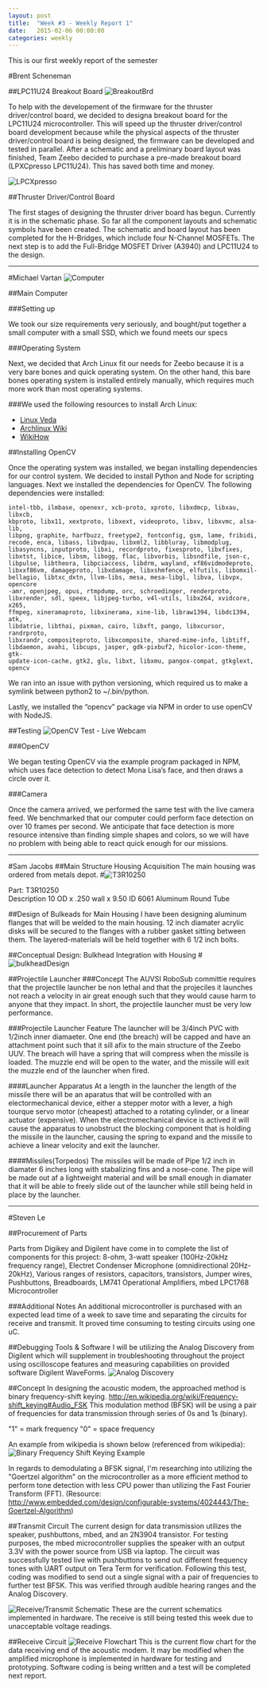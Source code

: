 ```yaml
---
layout: post
title:  "Week #3 - Weekly Report 1"
date:   2015-02-06 00:00:00
categories: weekly
---
```


This is our first weekly report of the semester

#Brent Scheneman

##LPC11U24 Breakout Board
![BreakoutBrd](/images/zeebo_breakoutBrd.jpg)

To help with the developement of the firmware for the thruster driver/control board, we decided to designa  breakout board for the LPC11U24 microcontroller. This will speed up the thruster driver/control board development because while the physical aspects of the thruster driver/control board is being designed, the firmware can be developed and tested in parallel. After a schematic and a preliminary board layout was finished, Team Zeebo decided to purchase a pre-made breakout board (LPXCpresso LPC11U24). This has saved both time and money.

![LPCXpresso](/images/zeebo_lpcxpresso.jpg)

##Thruster Driver/Control Board

The first stages of designing the thruster driver board has begun. Currently it is in the schematic phase. So far all the component layouts and schematic symbols have been created. The schematic and board layout has been completed for the H-Bridges, which include four N-Channel MOSFETs. The next step is to add the Full-Bridge MOSFET Driver (A3940) and LPC11U24 to the design. 

---

#Michael Vartan
![Computer](/images/zeebo_computer.jpg)

##Main Computer

###Setting up

We took our size requirements very seriously, and bought/put together a small computer with a small SSD, which we found meets our specs

###Operating System

Next, we decided that Arch Linux fit our needs for Zeebo because it is a very bare bones and quick operating system. On the other hand, this bare bones operating system is installed entirely manually, which requires much more work than most operating systems.
  
###We used the following resources to install Arch Linux:

* [Linux Veda](http://www.linuxveda.com/2014/06/07/arch-linux-tutorial/)
* [Archlinux Wiki](https://wiki.archlinux.org/index.php/installation_guide#Connect_to_the_Internet)
* [WikiHow](http://www.wikihow.com/Install-Arch-Linux)



##Installing OpenCV

Once the operating system was installed, we began installing dependencies for our control system. We decided to install Python and Node for scripting languages. 
Next we installed the dependencies for OpenCV. The following dependencies were installed:

    intel-tbb, ilmbase, openexr, xcb-proto, xproto, libxdmcp, libxau, libxcb, 
    kbproto, libx11, xextproto, libxext, videoproto, libxv, libxvmc, alsa-lib, 
    libpng, graphite, harfbuzz, freetype2, fontconfig, gsm, lame, fribidi, 
    recode, enca, libass, libvdpau, libxml2, libbluray, libmodplug, 
    libasyncns, inputproto, libxi, recordproto, fixesproto, libxfixes, 
    libxtst, libice, libsm, libogg, flac, libvorbis, libsndfile, json-c, 
    libpulse, libtheora, libpciaccess, libdrm, wayland, xf86vidmodeproto, 
    libxxf86vm, damageproto, libxdamage, libxshmfence, elfutils, libomxil-
    bellagio, libtxc_dxtn, llvm-libs, mesa, mesa-libgl, libva, libvpx, opencore
    -amr, openjpeg, opus, rtmpdump, orc, schroedinger, renderproto, 
    libxrender, sdl, speex, libjpeg-turbo, v4l-utils, libx264, xvidcore, x265, 
    ffmpeg, xineramaproto, libxinerama, xine-lib, libraw1394, libdc1394, atk, 
    libdatrie, libthai, pixman, cairo, libxft, pango, libxcursor, randrproto, 
    libxrandr, compositeproto, libxcomposite, shared-mime-info, libtiff, 
    libdaemon, avahi, libcups, jasper, gdk-pixbuf2, hicolor-icon-theme, gtk-
    update-icon-cache, gtk2, glu, libxt, libxmu, pangox-compat, gtkglext, 
    opencv


We ran into an issue with python versioning, which required us to make a symlink between python2 to ~/.bin/python.  

Lastly, we installed the “opencv” package via NPM in order to use openCV with NodeJS.

##Testing
![OpenCV Test - Live Webcam](/images/michael_circle.png)

###OpenCV

We began testing OpenCV via the example program packaged in NPM, which uses face detection to detect Mona Lisa’s face, and then draws a circle over it. 
 
###Camera

Once the camera arrived, we performed the same test with the live camera feed. We benchmarked that our computer could perform face detection on over 10 frames per second. We anticipate that face detection is more resource intensive than finding simple shapes and colors, so we will have no problem with being able to react quick enough for our missions. 


---



#Sam Jacobs
##Main Structure Housing Acquisition
The main housing was ordered from metals depot.
#![T3R10250](/images/tube.jpg)

Part: T3R10250  
Description 10 OD x .250 wall x 9.50 ID 6061 Aluminum Round Tube

##Design of Bulkeads for Main Housing
I have been designing aluminum flanges that will be welded to the main housing. 12 inch diamater acrylic disks will be secured to the flanges with a rubber gasket sitting between them. The layered-materials will be held together with 6 1/2 inch bolts.

##Conceptual Design: Bulkhead Integration with Housing
#![bulkheadDesign](/images/bulkheadDesign.jpg)

##Projectile Launcher
###Concept
The AUVSI RoboSub committie requires that the projectile launcher be non lethal and that the projeciles it launches not reach a velocity in air great enough such that they would cause harm to anyone that they impact. In short, the projectile launcher must be very low performance.

###Projectile Launcher Feature
The launcher will be 3/4inch PVC with 1/2inch inner diamaeter. One end (the breach) will be capped and have an attachment point such that it sill afix to the main structure of the Zeebo UUV. The breach will have a spring that will compress when the missile is loaded. The muzzle end will be open to the water, and the missile will exit the muzzle end of the launcher when fired.

####Launcher Apparatus
At a length in the launcher the length of the missile there will be an aparatus that will be controlled with an electormechanical device, either a stepper motor with a lever, a high tourque servo motor (cheapest) attached to a rotating cylinder, or a linear actuator (expensive). When the electromechanical device is actived it will cause the apparatus to unobstruct the blocking component that is holding the missile in the launcher, causing the spring to expand and the missile to achieve a linear velocity and exit the launcher. 

####Missiles(Torpedos) 
The missiles will be made of Pipe 1/2 inch in diamater 6 inches long with stabalizing fins and a nose-cone. The pipe will be made out af a lightweight material and will be small enough in diamater that it will be able to freely slide out of the launcher while still being held in place by the launcher.


---

#Steven Le

##Procurement of Parts

Parts from Digikey and Digilent have come in to complete the list of components for this project: 8-ohm, 3-watt speaker (100Hz-20kHz frequency range), Electret Condenser Microphone (omnidirectional 20Hz-20kHz), Various ranges of resistors, capacitors, transistors, Jumper wires, Pushbuttons, Breadboards, LM741 Operational Amplifiers, mbed LPC1768 Microcontroller

###Additional Notes
An additional microcontroller is purchased with an expected lead time of a week to save time and separating the circuits for receive and transmit.  It proved time consuming to testing circuits using one uC.

##Debugging Tools & Software
I will be utilizing the Analog Discovery from Digilent which will supplement in troubleshooting throughout the project using oscilloscope features and measuring capabilities on provided software Digilent WaveForms.
![Analog Discovery](/images/am_parts.jpg)

##Concept
In designing the acoustic modem, the approached method is binary frequency-shift keying.
http://en.wikipedia.org/wiki/Frequency-shift_keying#Audio_FSK
This modulation method (BFSK) will be using a pair of frequencies for data transmission through series of 0s and 1s (binary).

"1" = mark frequency
"0" = space frequency

An example from wikipedia is shown below (referenced from wikipedia):
![Binary Frequency Shift Keying Example](/images/bfsk.png)

In regards to demodulating a BFSK signal, I'm researching into utilizing the "Goertzel algorithm" on the microcontroller as a more efficient method to perform tone detection with less CPU power than utilizing the Fast Fourier Transform (FFT).
(Resource: http://www.embedded.com/design/configurable-systems/4024443/The-Goertzel-Algorithm)

##Transmit Circuit
The current design for data transmission utilizes the speaker, pushbuttons, mbed, and an 2N3904 transistor.  For testing purposes, the mbed microcontroller supplies the speaker with an output 3.3V with the power source from USB via laptop.  The circuit was successfully tested live with pushbuttons to send out different frequency tones with UART output on Tera Term for verification.  Following this test, coding was modified to send out a single signal with a pair of frequencies to further test BFSK.  This was verified through audible hearing ranges and the Analog Discovery.

![Receive/Transmit Schematic](/images/am_schematic.png)
These are the current schematics implemented in hardware.  The receive is still being tested this week due to unacceptable voltage readings.

##Receive Circuit
![Receive Flowchart](/images/am_flowchart.png)
This is the current flow chart for the data receiving end of the acoustic modem.  It may be modified when the amplified microphone is implemented in hardware for testing and prototyping.  Software coding is being written and a test will be completed next report.